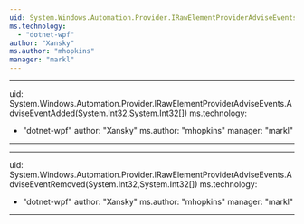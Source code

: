 ```yaml
---
uid: System.Windows.Automation.Provider.IRawElementProviderAdviseEvents
ms.technology: 
  - "dotnet-wpf"
author: "Xansky"
ms.author: "mhopkins"
manager: "markl"
---
```


---
uid: System.Windows.Automation.Provider.IRawElementProviderAdviseEvents.AdviseEventAdded(System.Int32,System.Int32[])
ms.technology: 
  - "dotnet-wpf"
author: "Xansky"
ms.author: "mhopkins"
manager: "markl"
---

---
uid: System.Windows.Automation.Provider.IRawElementProviderAdviseEvents.AdviseEventRemoved(System.Int32,System.Int32[])
ms.technology: 
  - "dotnet-wpf"
author: "Xansky"
ms.author: "mhopkins"
manager: "markl"
---
